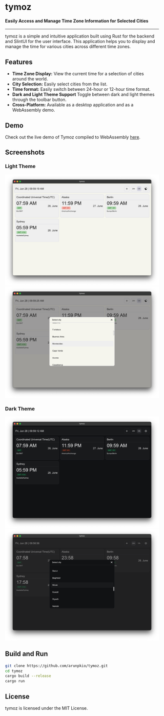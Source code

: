 # tymoz

#### Easily Access and Manage Time Zone Information for Selected Cities

---

tymoz is a simple and intuitive application built using Rust for the backend and SlintUI for the user interface. This application helps you to display and manage the time for various cities across different time zones.

## Features

- **Time Zone Display:** View the current time for a selection of cities around the world.
- **City Selection:** Easily select cities from the list.
- **Time format:** Easily switch between 24-hour or 12-hour time format.
- **Dark and Light Theme Support** Toggle between dark and light themes through the toolbar button.
- **Cross-Platform:** Available as a desktop application and as a WebAssembly demo.

## Demo

Check out the live demo of Tymoz compiled to WebAssembly [here](https://arunpkio.github.io/tymoz/).


## Screenshots

### Light Theme
![Light Theme](screenshots/light_ui.png)
![Light Theme](screenshots/light_search.png)

### Dark Theme
![Dark Theme](screenshots/dark_ui.png)
![Dark Theme](screenshots/dark_search.png)

## Build and Run

   ```sh
   git clone https://github.com/arunpkio/tymoz.git
   cd tymoz
   cargo build --release
   cargo run
   ```

## License
tymoz is licensed under the MIT License.

   

